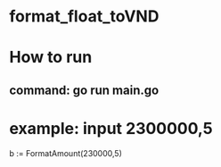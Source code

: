# format_float_toVND

# How to run  
## command: go run main.go 
  # example: input 2300000,5 
  b := FormatAmount(230000,5) 

